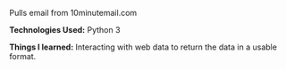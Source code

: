 Pulls email from 10minutemail.com

<strong>Technologies Used:</strong> Python 3

<strong>Things I learned:</strong> Interacting with web data to return the data in a usable format.